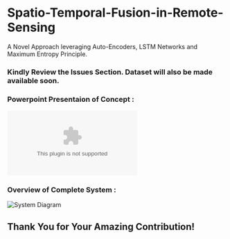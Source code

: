 # Spatio-Temporal-Fusion-in-Remote-Sensing
A Novel Approach leveraging Auto-Encoders, LSTM Networks and Maximum Entropy Principle.

### Kindly Review the Issues Section. Dataset will also be made available soon.

### Powerpoint Presentaion of Concept :
![Concept Powerpoint Presentation](./Documentation/Concept_Presentation.pptx)

### Overview of Complete System :
![System Diagram](./Documentation/SystemDiagram.png)


## Thank You for Your Amazing Contribution!